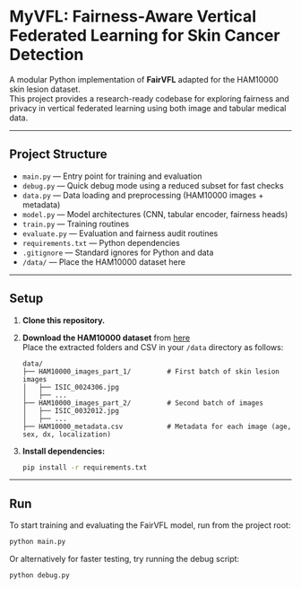 # MyVFL: Fairness-Aware Vertical Federated Learning for Skin Cancer Detection

A modular Python implementation of **FairVFL** adapted for the HAM10000 skin lesion dataset.  
This project provides a research-ready codebase for exploring fairness and privacy in vertical federated learning using both image and tabular medical data.

---

## Project Structure

- `main.py` — Entry point for training and evaluation  
- `debug.py` — Quick debug mode using a reduced subset for fast checks  
- `data.py` — Data loading and preprocessing (HAM10000 images + metadata)  
- `model.py` — Model architectures (CNN, tabular encoder, fairness heads)  
- `train.py` — Training routines  
- `evaluate.py` — Evaluation and fairness audit routines  
- `requirements.txt` — Python dependencies  
- `.gitignore` — Standard ignores for Python and data  
- `/data/` — Place the HAM10000 dataset here

---

## Setup

1. **Clone this repository.**

2. **Download the HAM10000 dataset** from [here](https://www.kaggle.com/datasets/kmader/skin-cancer-mnist-ham10000)  
   Place the extracted folders and CSV in your `/data` directory as follows:

    ```
    data/
    ├── HAM10000_images_part_1/         # First batch of skin lesion images
    │   ├── ISIC_0024306.jpg
    │   ├── ...
    ├── HAM10000_images_part_2/         # Second batch of images
    │   ├── ISIC_0032012.jpg
    │   ├── ...
    ├── HAM10000_metadata.csv           # Metadata for each image (age, sex, dx, localization)
    ```


3. **Install dependencies:**

    ```bash
    pip install -r requirements.txt
    ```

---

## Run

To start training and evaluating the FairVFL model, run from the project root:

```bash
python main.py
```
Or alternatively for faster testing, try running the debug script:

```bash
python debug.py
```
